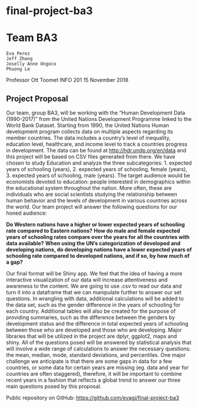 # final-project-ba3
# Team BA3
	Eva Perez
	Jeff Zhang
	Joselly Anne Ongoco
	Phuong Le
Professor Ott Toomet
INFO 201
15 November 2018

## Project Proposal
Our team, group BA3, will be working with the “Human Development Data (1990-2017)” from the United Nations Development Programme linked to the World Bank Dataset. Starting from 1990, the United Nations Human development program collects data on multiple aspects regarding its member countries. The data includes a country’s level of inequality, education level, healthcare, and income level to track a countries progress in development.  The data can be found at http://hdr.undp.org/en/data and this project will be based on CSV files generated from there. We have chosen to study Education and analyze the three subcategories: 1. expected years of schooling (years), 2. expected years of schooling, female (years), 3. expected years of schooling, male (years). The target audience would be economists devoted to education: people interested in demographics within the educational system throughout the nation. More often, these are individuals who are social scientists studying the relationship between human behavior and the levels of development in various countries across the world. Our team project will answer the following questions for our honed audience:

**Do Western nations have a higher or lower expected years of schooling rate compared to Eastern nations?**
**How do male and female expected years of schooling rates compare over the years for all the countries with data available?** 
**When using the UN’s categorization of developed and developing nations, do developing nations have a lower expected years of schooling rate compared to developed nations, and if so, by how much of a gap?**

Our final format will be Shiny app. We feel that the idea of having a more interactive visualization of our data will increase attentiveness and awareness to the content. We are going to use .csv to read our data and turn it into a dataframe that we can manipulate further to answer our set questions. In wrangling with data, additional calculations will be added to the data set, such as the gender difference in the years of schooling for each country. Additional tables will also be created for the purpose of providing summaries, such as the difference between the genders by development status and the difference in total expected years of schooling between those who are developed and those who are developing. Major libraries that will be utilized in the project are dplyr, ggplot2, maps and shiny. All of the questions posed will be answered by statistical analysis that will involve a wide range of calculations to answer the necessary questions: the mean, median, mode, standard deviations, and percentiles. One major challenge we anticipate is that there are some gaps in data for a few countries, or some data for certain years are missing (eg. data and year for countries are often staggered), therefore, it will be important to combine recent years in a fashion that reflects a global trend to answer our three main questions posed by this proposal. 

Public repository on GitHub: https://github.com/evagj/final-project-ba3
